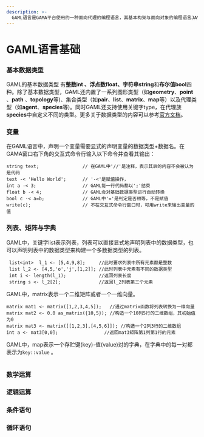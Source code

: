 ```yaml
---
description: >-
  GAML语言是GAMA平台使用的一种面向代理的编程语言，其基本构架与面向对象的编程语言JAVA类似，两者有许多共通之处，GAML语言在JAVA的技术上实现了一系列方便进行模拟的代理功能，如族、代理技能等等
---
```


# GAML语言基础

### 基本数据类型

GAML的基本数据类型 有**整数int 、浮点数float、字符串string**和**布尔值bool**四种。除了基本数据类型，GAML还内置了一系列图形类型（如**geometry**、**point** 、**path** 、**topology**等\)、集合类型（如**pair**、**list**、**matrix**、**map**等）以及代理类型（如**agent**、**species**等\)。同时GAML还支持使用关键字type，在代理族**species**中自定义不同的类型。更多关于数据类型的内容可以参考[官方文档](https://gama-platform.github.io/wiki/DataTypes)。

### 变量

在GAML语言中，声明一个变量需要显式的声明变量的数据类型+数据名。在GAMA窗口右下角的交互式命令行输入以下命令并查看其输出：

```text
string text;                // 在GAML中'//'是注释，表示其后的内容不会被认为是代码                                               
text -< 'Hello World';      // '-<'是赋值操作，
int a -< 3;                 // GAML每一行代码都以';'结束
float b -< 4;               // GAML会对基础数据类型进行自动转换
bool c -< a=b;              // GAML中'='是判定是否相等，不是赋值
write(c);                   // 不在交互式命令行窗口时，可用write来输出变量的值
```

### 列表、矩阵与字典

GAML中，关键字list表示列表，列表可以直接显式地声明列表中的数据类型，也可以声明列表中的数据类型来构建一个多数据类型的列表。

```text
 list<int>  l_1 <- [5,4,9,8];     //此时要求列表中所有元素都是整数
 list l_2 <- [4,5,'o','j',[1,2]]; //此时列表中元素有不同的数据类型 
 int i <- length(l_1);            //返回列表长度
 string s <- l_2[2];              //返回l_2列表第三个元素
```

GAML中，matrix表示一个二维矩阵或者一个一维向量。

```text
matrix mat1 <- matrix([1,2,3,4,5]);   //通过matrix函数将列表转换为一维向量
matrix mat2 <- 0.0 as_matrix({10,5}); //构造一个10列5行的二维数组，其初始值为0
matrix mat3 <- matrix([[1,2,3],[4,5,6]]); //构造一个2列3行的二维数组
int a <- mat3[0,0];                 //返回mat3矩阵第1列第1行的元素              
```

GAML中，map表示一个存贮键\(key\)-值\(value\)对的字典，在字典中的每一对都表示为`key::value` 。

```text

```

### 数学运算

### 逻辑运算

### 条件语句

### 循环语句



